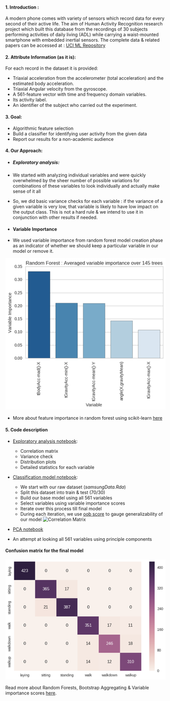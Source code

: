 #### 1. Introduction :

A modern phone comes with variety of sensors which record data for every second of their active life. The aim of Human Activity Recognition research project which built this database from the recordings of 30 subjects performing activities of daily living (ADL) while carrying a waist-mounted smartphone with embedded inertial sensors.
The complete data & related papers can be accessed at : [UCI ML Repository](https://archive.ics.uci.edu/ml/datasets/Human+Activity+Recognition+Using+Smartphones)

#### 2. Attribute Information (as it is):

For each record in the dataset it is provided:
- Triaxial acceleration from the accelerometer (total acceleration) and the estimated body acceleration.
- Triaxial Angular velocity from the gyroscope.
- A 561-feature vector with time and frequency domain variables.
- Its activity label.
- An identifier of the subject who carried out the experiment.

#### 3. Goal:

- Algorithmic feature selection
- Build a classifier for identifying user activity from the given data
- Report our results for a non-academic audience

#### 4. Our Approach:

 - ##### Exploratory analysis:

  - We started with analyzing individual variables and were quickly overwhelmed by the sheer number of possible variations for combinations of these variables to look individually and actually make sense of it all

  - So, we did basic variance checks for each variable : if the variance of a given variable is very low, that variable is likely to have low impact on the output class. This is not a hard rule & we intend to use it in conjunction with other results if needed.

 - #### Variable Importance

  - We used variable importance from random forest model creation phase as an indicator of whether we should keep a particular variable in our model or remove it.

![Variable Importance -top 5](.\plots\06.VarImp-FinalModel.png)
  - More about feature importance in random forest using scikit-learn [here](http://scikit-learn.org/stable/modules/ensemble.html#feature-importance-evaluation)

#### 5. Code description

  - [Exploratory analysis notebook](code/000.ExploratoryAnalysis.ipynb):

     - Correlation matrix
     - Variance check
     - Distribution plots
     - Detailed statistics for each variable


  - [Classification model notebook](code/001.RandomForest.ipynb):

    - We start with our raw dataset (*samsungData.Rda*)
    - Split this dataset into train & test (70/30)
    - Build our base model using all 561 variables
    - Select variables using variable importance scores
    - Iterate over this process till final model
    - During each iteration, we use [oob score](http://scikit-learn.org/stable/auto_examples/ensemble/plot_ensemble_oob.html) to gauge generalizability of our model
![Correlation Matrix](.\plots\09.correlationPlot.png)

  - [PCA notebook](code/002.PCA.ipynb)

   - An attempt at looking all 561 variables using principle components
#### Confusion matrix for the final model

![Confusion matrix for the final model](.\plots\08.a.ConfusionMatrix-Test_RF.png)

Read more about Random Forests, Bootstrap Aggregating & Variable importance scores [here](https://www.stat.berkeley.edu/~breiman/RandomForests/cc_home.htm).
